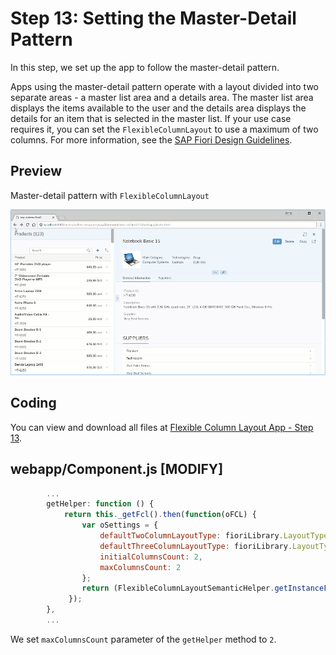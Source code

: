 <!-- loiocb3863746ea14d3698a8b6cc2c62832d -->

# Step 13: Setting the Master-Detail Pattern

In this step, we set up the app to follow the master-detail pattern.

Apps using the master-detail pattern operate with a layout divided into two separate areas - a master list area and a details area. The master list area displays the items available to the user and the details area displays the details for an item that is selected in the master list. If your use case requires it, you can set the `FlexibleColumnLayout` to use a maximum of two columns. For more information, see the [SAP Fiori Design Guidelines](https://experience.sap.com/fiori-design-web/flexible-column-layout/#two-columns-masterdetail-mode).



<a name="loiocb3863746ea14d3698a8b6cc2c62832d__section_yfh_d31_12b"/>

## Preview

   
  
<a name="loiocb3863746ea14d3698a8b6cc2c62832d__fig_zfh_d31_12b"/>Master-detail pattern with `FlexibleColumnLayout`

 ![](images/Master-detail_Pattern_Fiori_2_0_Tutorial_267d05f.gif "Master-detail pattern with FlexibleColumnLayout") 



<a name="loiocb3863746ea14d3698a8b6cc2c62832d__section_fd2_4dd_lbb"/>

## Coding

You can view and download all files at [Flexible Column Layout App - Step 13](https://ui5.sap.com/#/sample/sap.f.tutorial.fiori2.13/preview).



<a name="loiocb3863746ea14d3698a8b6cc2c62832d__section_b2w_gqj_l4b"/>

## webapp/Component.js \[MODIFY\]

```js
		...
		getHelper: function () {
			return this._getFcl().then(function(oFCL) {
				var oSettings = {
					defaultTwoColumnLayoutType: fioriLibrary.LayoutType.TwoColumnsMidExpanded,
					defaultThreeColumnLayoutType: fioriLibrary.LayoutType.ThreeColumnsMidExpanded,
					initialColumnsCount: 2,
					maxColumnsCount: 2
				};
				return (FlexibleColumnLayoutSemanticHelper.getInstanceFor(oFCL, oSettings));
			 });
		},
		...
```

We set `maxColumnsCount` parameter of the `getHelper` method to `2`.

